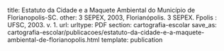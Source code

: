 title: Estatuto da Cidade e a Maquete Ambiental do Município de Florianopolis-SC.
other: 3 SEPEX, 2003, Florianópolis. 3 SEPEX. Fpolis : UFSC, 2003. v. 1.
url:
urltype: PDF
section: cartografia-escolar
save_as: cartografia-escolar/publicacoes/estatuto-da-cidade-e-a-maquete-ambiental-de-florianopolis.html
template: publication
